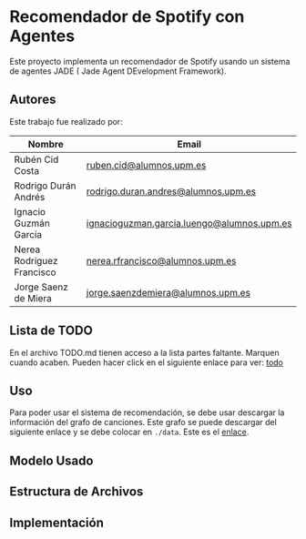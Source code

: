 # Recomendador de Spotify con Agentes

Este proyecto implementa un recomendador de Spotify usando un sistema de agentes JADE ( Jade Agent DEvelopment Framework). 

## Autores

Este trabajo fue realizado por:

| Nombre                    | Email                               |
|---------------------------|-------------------------------------|
| Rubén Cid Costa           | ruben.cid@alumnos.upm.es            |
| Rodrigo Durán Andrés      | rodrigo.duran.andres@alumnos.upm.es |
| Ignacio Guzmán García     | ignacioguzman.garcia.luengo@alumnos.upm.es|
| Nerea Rodriguez Francisco | nerea.rfrancisco@alumnos.upm.es     |
| Jorge Saenz de Miera      | jorge.saenzdemiera@alumnos.upm.es   |

## Lista de TODO
En el archivo TODO.md tienen acceso a la lista partes faltante. Marquen cuando acaben.
Pueden hacer click en el siguiente enlace para ver: [todo](./TODO.md)

## Uso 

Para poder usar el sistema de recomendación, se debe usar descargar la información del 
grafo de canciones. Este grafo se puede descargar del siguiente enlace y se debe colocar en `./data`. Este es el [enlace](https://upm365-my.sharepoint.com/:u:/g/personal/ruben_cid_alumnos_upm_es/ESyOC13tmgpFuG6VwIeqriEBsiPcyI5bPeeT6Qod3dRNWw?e=xlaFId).

## Modelo Usado

## Estructura de Archivos

## Implementación
